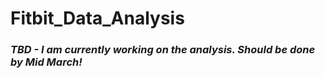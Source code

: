 # Fitbit_Data_Analysis



### *TBD - I am currently working on the analysis. Should be done by Mid March!*
